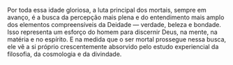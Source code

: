 ﻿Por toda essa idade gloriosa, a luta principal dos mortais, sempre em avanço, é a busca da percepção mais plena e do entendimento mais amplo dos elementos compreensíveis da Deidade — verdade, beleza e bondade. Isso representa um esforço do homem para discernir Deus, na mente, na matéria e no espírito. E na medida que o ser mortal prossegue nessa busca, ele vê a si próprio crescentemente absorvido pelo estudo experiencial da filosofia, da cosmologia e da divindade.